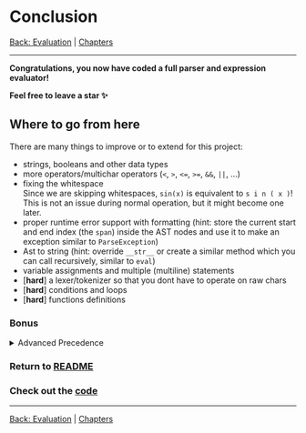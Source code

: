 # Conclusion

[Back: Evaluation](evaluation.md) | [Chapters](../README.md#Chapters)

---

**Congratulations, you now have coded a full parser and expression evaluator!**

**Feel free to leave a star ✨**

## Where to go from here
There are many things to improve or to extend for this project:
- strings, booleans and other data types
- more operators/multichar operators (`<`, `>`, `<=`, `>=`, `&&`, `||`, ...)
- fixing the whitespace<br>
Since we are skipping whitespaces, `sin(x)` is equivalent to `s i n ( x )`!
This is not an issue during normal operation, but it might become one later.
- proper runtime error support with formatting (hint: store the current start and end index (the `span`) inside the AST nodes and use it to make an exception similar to `ParseException`)
- Ast to string (hint: override `__str__` or create a similar method which you can call recursively, similar to `eval`)
- variable assignments and multiple (multiline) statements
- [**hard**] a lexer/tokenizer so that you dont have to operate on raw chars
- [**hard**] conditions and loops
- [**hard**] functions definitions

### Bonus
<details>
<summary>Advanced Precedence</summary>

_This is left out of the main tutorial intentionally to keep things as simple as possible._

In this case, evaluating the operator precedence was easy, since there are only two cases. 
But what if there are more than 2 precedence classes?

Let's explore the following example:
- `*`, `/` binds highest
- `+`, `-` after that
- `<`, `>` after that 
- `|`, `&` the lowest (pretend that this is the logical `or` and `and`, our parser in its current state is not able to handle multichar operators)

To correctly detemine the precedence, we create a precedence table with integer values
representing the "binding force", which we then compare against each other. This also allows us to check
whether something is an operator more easily, without relying on some inline value.

```py
OP_PRECEDENCE = {
    '*': 3, '/': 3,
    '+': 2, '-': 2,
    '<': 1, '>': 1,
    '|': 0, '&': 0
}

class Parser:
    ...
    def parse_expression(self) -> AST:
        ...
        if self.has_current() and self.current() in OP_PRECEDENCE:
        # instead of
        if self.has_current() and self.current() in '+-*/%':
        ...
    ...
    def parse_binary_op(self, left: AST, op: str) -> BinaryOp:
        right = self.parse_expression()
        if isinstance(right, BinaryOp):
            # compare precedences
            if OP_PRECEDENCE[right.op] > OP_PRECEDENCE[op]: # right is strictly higher binding than left
                return BinaryOp(left, right, op)
            # otherwise, we switch to have left-to-right evaluation
            return BinaryOp(BinaryOp(left, right.left, op), right.right, right.op)
        return BinaryOp(left, right, op)
```
</details>


### Return to [README](../README.md)

### Check out the [code](../calculator/)

---

[Back: Evaluation](evaluation.md) | [Chapters](../README.md#Chapters)
